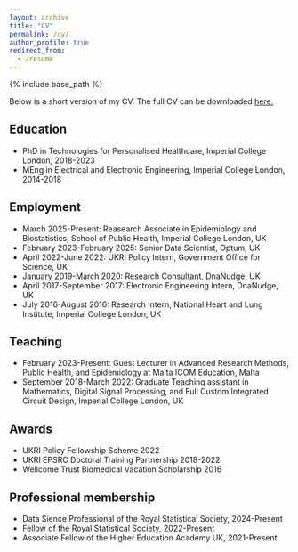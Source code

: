 ```yaml
---
layout: archive
title: "CV"
permalink: /cv/
author_profile: true
redirect_from:
  - /resume
---
```


{% include base_path %}

Below is a short version of my CV. The full CV can be downloaded <a href="files/cv-feb2025.pdf" download="cv-feb2025.pdf">here.</a>

## Education
* PhD in Technologies for Personalised Healthcare, Imperial College London, 2018-2023
* MEng in Electrical and Electronic Engineering, Imperial College London, 2014-2018

## Employment
* March 2025-Present: Reasearch Associate in Epidemiology and Biostatistics, School of Public Health, Imperial College London, UK
* February 2023-February 2025: Senior Data Scientist, Optum, UK
* April 2022-June 2022: UKRI Policy Intern, Government Office for Science, UK
* January 2019-March 2020: Research Consultant, DnaNudge, UK
* April 2017-September 2017: Electronic Engineering Intern, DnaNudge, UK
* July 2016-August 2016: Research Intern, National Heart and Lung Institute, Imperial College London, UK

## Teaching
* February 2023-Present: Guest Lecturer in Advanced Research Methods, Public Health, and Epidemiology at Malta ICOM Education, Malta
* September 2018-March 2022: Graduate Teaching assistant in Mathematics, Digital Signal Processing, and Full Custom Integrated Circuit Design, Imperial College London, UK

## Awards
* UKRI Policy Fellowship Scheme 2022
* UKRI EPSRC Doctoral Training Partnership 2018-2022
* Wellcome Trust Biomedical Vacation Scholarship 2016

## Professional membership
* Data Sience Professional of the Royal Statistical Society, 2024-Present
* Fellow of the Royal Statistical Society, 2022-Present
* Associate Fellow of the Higher Education Academy UK, 2021-Present



